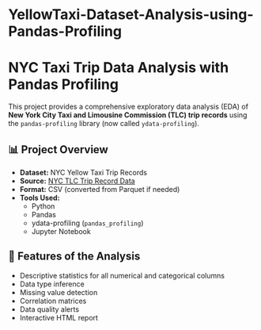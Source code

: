 # YellowTaxi-Dataset-Analysis-using-Pandas-Profiling
# NYC Taxi Trip Data Analysis with Pandas Profiling

This project provides a comprehensive exploratory data analysis (EDA) of **New York City Taxi and Limousine Commission (TLC) trip records** using the `pandas-profiling` library (now called `ydata-profiling`).

## 📊 Project Overview

- **Dataset:** NYC Yellow Taxi Trip Records
- **Source:** [NYC TLC Trip Record Data](https://www.nyc.gov/site/tlc/about/tlc-trip-record-data.page)
- **Format:** CSV (converted from Parquet if needed)
- **Tools Used:**  
  - Python  
  - Pandas  
  - ydata-profiling (`pandas_profiling`)  
  - Jupyter Notebook  

## 🧪 Features of the Analysis

- Descriptive statistics for all numerical and categorical columns
- Data type inference
- Missing value detection
- Correlation matrices
- Data quality alerts
- Interactive HTML report
